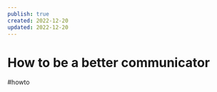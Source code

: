 ```yaml
---
publish: true
created: 2022-12-20
updated: 2022-12-20
---
```



# How to be a better communicator
#howto